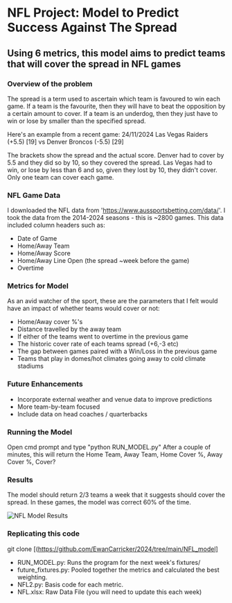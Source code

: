 # NFL Project: Model to Predict Success Against The Spread

## Using 6 metrics, this model aims to predict teams that will cover the spread in NFL games

### Overview of the problem

The spread is a term used to ascertain which team is favoured to win each game. If a team is the favourite, then they will have to beat the opposition by a certain amount to cover. If a team is an underdog, then they just have to win or lose by smaller than the specified spread.

Here's an example from a recent game:
24/11/2024 Las Vegas Raiders (+5.5) [19]  vs Denver Broncos (-5.5) [29]

The brackets show the spread and the actual score. Denver had to cover by 5.5 and they did so by 10, so they covered the spread. Las Vegas had to win, or lose by less than 6 and so, given they lost by 10, they didn't cover. Only one team can cover each game.

### NFL Game Data

I downloaded the NFL data from 'https://www.aussportsbetting.com/data/'. I took the data from the 2014-2024 seasons - this is ~2800 games. This data included column headers such as:
* Date of Game
* Home/Away Team
* Home/Away Score
* Home/Away Line Open (the spread ~week before the game)
* Overtime

### Metrics for Model
As an avid watcher of the sport, these are the parameters that I felt would have an impact of whether teams would cover or not:
* Home/Away cover %'s
* Distance travelled by the away team
* If either of the teams went to overtime in the previous game
* The historic cover rate of each teams spread (+6,-3 etc)
* The gap between games paired with a Win/Loss in the previous game
* Teams that play in domes/hot climates going away to cold climate stadiums

### Future Enhancements
* Incorporate external weather and venue data to improve predictions
* More team-by-team focused
* Include data on head coaches / quarterbacks

### Running the Model
Open cmd prompt and type "python RUN_MODEL.py"
After a couple of minutes, this will return the Home Team, Away Team, Home Cover %, Away Cover %, Cover?

### Results
The model should return 2/3 teams a week that it suggests should cover the spread. In these games, the model was correct 60% of the time.

![NFL Model Results](https://raw.githubusercontent.com/EwanCarricker/2024/refs/heads/main/NFL_model/results.PNG?token=GHSAT0AAAAAAC27KRAH53TFQQSNJFVNFKNAZ2EQHFQ)

### Replicating this code
git clone [(https://github.com/EwanCarricker/2024/tree/main/NFL_model]

* RUN_MODEL.py: Runs the program for the next week's fixtures/
* future_fixtures.py: Pooled together the metrics and calculated the best weighting.
* NFL2.py: Basis code for each metric.
* NFL.xlsx: Raw Data File (you will need to update this each week)
